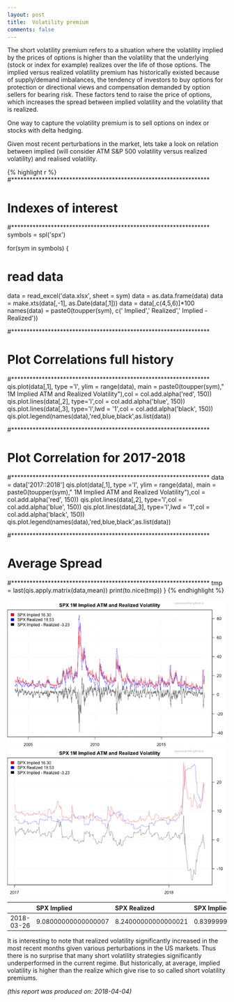 ```yaml
---
layout: post
title:  Volatility premium
comments: false
---
```





The short volatility premium refers to a situation where the volatility implied by the prices of options is higher than the volatility that the underlying (stock or index for example)
realizes over the life of those options. The implied versus realized volatility premium has historically existed because of supply/demand imbalances, 
the tendency of investors to buy options for protection or directional views and compensation demanded by option sellers for bearing risk. 
These factors tend to raise the price of options, which increases the spread between implied volatility and the volatility that is realized. 

One way to capture the volatility premium is to sell options on index or stocks with delta hedging.

Given most recent perturbations in the market, lets take a look on relation between implied (will consider ATM S&P 500 volatility versus realized volatility) and realised volatility.


{% highlight r %}
#*****************************************************************
# Indexes of interest
#*****************************************************************
symbols    = spl('spx')

for(sym in symbols) {
  # read data
  data    = read_excel('data.xlsx', sheet = sym)
  data    = as.data.frame(data)
  data    = make.xts(data[,-1], as.Date(data[,1]))
  data    = data[,c(4,5,6)]*100
  names(data) = paste0(toupper(sym), c(' Implied',' Realized',' Implied - Realized'))
  
  #*****************************************************************
  # Plot Correlations full history
  #*****************************************************************
  qis.plot(data[,1], type ='l', ylim = range(data), main = paste0(toupper(sym)," 1M Implied ATM and Realized Volatility"),col = col.add.alpha('red', 150))
  qis.plot.lines(data[,2], type='l',col = col.add.alpha('blue', 150))
  qis.plot.lines(data[,3], type='l',lwd = '1',col = col.add.alpha('black', 150))
  qis.plot.legend(names(data),'red,blue,black',as.list(data))
  
  #*****************************************************************
  #  Plot Correlation for 2017-2018
  #*****************************************************************
  data = data['2017::2018']
  qis.plot(data[,1], type ='l', ylim = range(data), main = paste0(toupper(sym)," 1M Implied ATM and Realized Volatility"),col = col.add.alpha('red', 150))
  qis.plot.lines(data[,2], type='l',col = col.add.alpha('blue', 150))
  qis.plot.lines(data[,3], type='l',lwd = '1',col = col.add.alpha('black', 150))
  qis.plot.legend(names(data),'red,blue,black',as.list(data))
  
  #*****************************************************************
  # Average Spread
  #*****************************************************************
  tmp = last(qis.apply.matrix(data,mean))
  print(to.nice(tmp))
}
{% endhighlight %}

![plot of chunk plot-2](/public/images/2018-03-25-shortvol-premium/plot-2-1.png)![plot of chunk plot-2](/public/images/2018-03-25-shortvol-premium/plot-2-2.png)

|           |SPX Implied         |SPX Realized        |SPX Implied - Realized |
|:----------|:-------------------|:-------------------|:----------------------|
|2018-03-26 |9.08000000000000007 |8.24000000000000021 |0.83999999999999997    |
    

It is interesting to note that realized volatility significantly increased in the most recent months given various perturbations in the US markets.
Thus there is no surprise that many short volatility strategies significantly underperformed in the current regime.
But historically, at average, implied volatility is higher than the realize which give rise to so called short volatility premiums. 

*(this report was produced on: 2018-04-04)*
